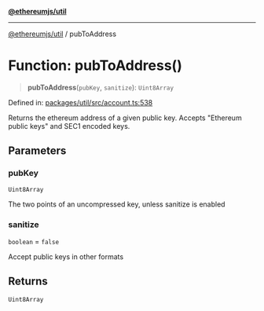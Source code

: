 [**@ethereumjs/util**](../README.md)

***

[@ethereumjs/util](../README.md) / pubToAddress

# Function: pubToAddress()

> **pubToAddress**(`pubKey`, `sanitize`): `Uint8Array`

Defined in: [packages/util/src/account.ts:538](https://github.com/ethereumjs/ethereumjs-monorepo/blob/master/packages/util/src/account.ts#L538)

Returns the ethereum address of a given public key.
Accepts "Ethereum public keys" and SEC1 encoded keys.

## Parameters

### pubKey

`Uint8Array`

The two points of an uncompressed key, unless sanitize is enabled

### sanitize

`boolean` = `false`

Accept public keys in other formats

## Returns

`Uint8Array`
